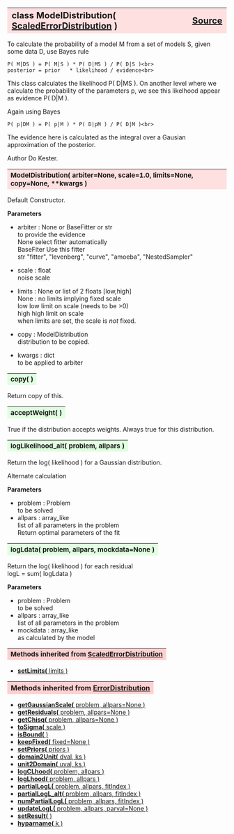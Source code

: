 ---
---
<br><br><br>

<a name="ModelDistribution"></a>
<table><thead style="background-color:#FFE0E0; width:100%; font-size:20px"><tr><th style="text-align:left">
<strong>class ModelDistribution(</strong> <a href="./ScaledErrorDistribution.html">ScaledErrorDistribution</a> )</th><th style="text-align:right"><a href=https://github.com/dokester/BayesicFitting/blob/master/BayesicFitting/source/ModelDistribution.py target=_blank>Source</a></th></tr></thead></table>
<p>

To calculate the probability of a model M from a set of models S,
given some data D, use Bayes rule

    P( M|DS ) = P( M|S ) * P( D|MS ) / P( D|S )<br>
    posterior = prior   * likelihood / evidence<br>

This class calculates the likelihood P( D|MS ).
On another level where we calculate the probability of the
parameters p, we see this likelhood appear as evidence P( D|M ).

Again using Bayes 

    P( p|DM ) = P( p|M ) * P( D|pM ) / P( D|M )<br>

The evidence here is calculated as the integral over a Gausian
approximation of the posterior.

Author       Do Kester.


<a name="ModelDistribution"></a>
<table><thead style="background-color:#FFE0E0; width:100%; font-size:15px"><tr><th style="text-align:left">
<strong>ModelDistribution(</strong> arbiter=None, scale=1.0, limits=None,
 copy=None, **kwargs )
</th></tr></thead></table>
<p>

Default Constructor.

<b>Parameters</b>

* arbiter  :  None or BaseFitter or str<br>
    to provide the evidence<br>
    None    select fitter automatically<br>
    BaseFiter   Use this fitter<br>
    str     "fitter", "levenberg", "curve", "amoeba", "NestedSampler"<br>

* scale  :  float<br>
    noise scale<br>
* limits  :  None or list of 2 floats [low,high]<br>
    None : no limits implying fixed scale<br>
    low     low limit on scale (needs to be >0)<br>
    high    high limit on scale<br>
    when limits are set, the scale is *not* fixed.<br>

* copy  :  ModelDistribution<br>
    distribution to be copied.<br>

* kwargs  :  dict<br>
    to be applied to arbiter<br>


<a name="copy"></a>
<table><thead style="background-color:#E0FFE0; width:100%; font-size:15px"><tr><th style="text-align:left">
<strong>copy(</strong> )
</th></tr></thead></table>
<p>
Return copy of this. 

<a name="acceptWeight"></a>
<table><thead style="background-color:#E0FFE0; width:100%; font-size:15px"><tr><th style="text-align:left">
<strong>acceptWeight(</strong> )
</th></tr></thead></table>
<p>

True if the distribution accepts weights.
Always true for this distribution.

<a name="logLikelihood_alt"></a>
<table><thead style="background-color:#E0FFE0; width:100%; font-size:15px"><tr><th style="text-align:left">
<strong>logLikelihood_alt(</strong> problem, allpars ) 
</th></tr></thead></table>
<p>

Return the log( likelihood ) for a Gaussian distribution.

Alternate calculation

<b>Parameters</b>

* problem  :  Problem<br>
    to be solved<br>
* allpars  :  array_like<br>
    list of all parameters in the problem<br>
    Return optimal parameters of the fit<br>


<a name="logLdata"></a>
<table><thead style="background-color:#E0FFE0; width:100%; font-size:15px"><tr><th style="text-align:left">
<strong>logLdata(</strong> problem, allpars, mockdata=None ) 
</th></tr></thead></table>
<p>

Return the log( likelihood ) for each residual
   <br>
logL = sum( logLdata )

<b>Parameters</b>

* problem  :  Problem<br>
    to be solved<br>
* allpars  :  array_like<br>
    list of all parameters in the problem   <br>
* mockdata  :  array_like<br>
    as calculated by the model<br>


<table><thead style="background-color:#FFD0D0; width:100%; font-size:15px"><tr><th style="text-align:left">
<strong>Methods inherited from</strong> <a href="./ScaledErrorDistribution.html">ScaledErrorDistribution</a></th></tr></thead></table>


* [<strong>setLimits(</strong> limits ) ](./ScaledErrorDistribution.md#setLimits)


<table><thead style="background-color:#FFD0D0; width:100%"><tr><th style="text-align:left">
<strong>Methods inherited from</strong> <a href="./ErrorDistribution.html">ErrorDistribution</a></th></tr></thead></table>


* [<strong>getGaussianScale(</strong> problem, allpars=None ) ](./ErrorDistribution.md#getGaussianScale)
* [<strong>getResiduals(</strong> problem, allpars=None )](./ErrorDistribution.md#getResiduals)
* [<strong>getChisq(</strong> problem, allpars=None )](./ErrorDistribution.md#getChisq)
* [<strong>toSigma(</strong> scale ) ](./ErrorDistribution.md#toSigma)
* [<strong>isBound(</strong> ) ](./ErrorDistribution.md#isBound)
* [<strong>keepFixed(</strong> fixed=None ) ](./ErrorDistribution.md#keepFixed)
* [<strong>setPriors(</strong> priors ) ](./ErrorDistribution.md#setPriors)
* [<strong>domain2Unit(</strong> dval, ks ) ](./ErrorDistribution.md#domain2Unit)
* [<strong>unit2Domain(</strong> uval, ks ) ](./ErrorDistribution.md#unit2Domain)
* [<strong>logCLhood(</strong> problem, allpars )](./ErrorDistribution.md#logCLhood)
* [<strong>logLhood(</strong> problem, allpars )](./ErrorDistribution.md#logLhood)
* [<strong>partialLogL(</strong> problem, allpars, fitIndex ) ](./ErrorDistribution.md#partialLogL)
* [<strong>partialLogL_alt(</strong> problem, allpars, fitIndex ) ](./ErrorDistribution.md#partialLogL_alt)
* [<strong>numPartialLogL(</strong> problem, allpars, fitIndex ) ](./ErrorDistribution.md#numPartialLogL)
* [<strong>updateLogL(</strong> problem, allpars, parval=None )](./ErrorDistribution.md#updateLogL)
* [<strong>setResult(</strong> )](./ErrorDistribution.md#setResult)
* [<strong>hyparname(</strong> k ) ](./ErrorDistribution.md#hyparname)
